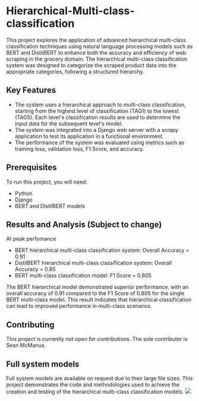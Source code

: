 # Hierarchical-Multi-class-classification
This project explores the application of advanced hierarchical multi-class classification techniques using natural language processing models such as BERT and DistilBERT to enhance both the accuracy and efficiency of web scraping in the grocery domain. The hierarchical multi-class classification system was designed to categorize the scraped product data into the appropriate categories, following a structured hierarchy.

## Key Features 
- The system uses a hierarchical approach to multi-class classification, starting from the highest level of classification (TAG1) to the lowest (TAG5). Each level's classification results are used to determine the input data for the subsequent level's model.
- The system was integrated into a Django web server with a scrapy application to test its application in a functional environment. 
- The performance of the system was evaluated using metrics such as training loss, validation loss, F1 Score, and accuracy.

## Prerequisites

To run this project, you will need:
- Python
- Django
- BERT and DistilBERT models

## Results and Analysis (Subject to change)
At peak perfomance
- BERT hierarchical multi-class classification system: Overall Accuracy = 0.91
- DistilBERT hierarchical multi-class classification system: Overall Accuracy = 0.85
- BERT multi-class classification model: F1 Score = 0.805

The BERT hierarchical model demonstrated superior performance, with an overall accuracy of 0.91 compared to the F1 Score of 0.805 for the single BERT multi-class model. This result indicates that hierarchical classification can lead to improved performance in multi-class scenarios.

## Contributing
This project is currently not open for contributions. The sole contributor is Sean McManus.

## Full system models 
Full system models are available on request due to their large file sizes. This project demonstrates the code and methodologies used to achieve the creation and testing of the hierarchical multi-class classification models. 
![](https://hit.yhype.me/github/profile?user_id=59490455)
